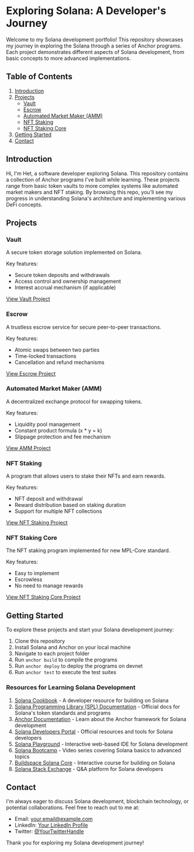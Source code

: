 # Exploring Solana: A Developer's Journey

Welcome to my Solana development portfolio! This repository showcases my journey in exploring the Solana through a series of Anchor programs. Each project demonstrates different aspects of Solana development, from basic concepts to more advanced implementations.

## Table of Contents

1. [Introduction](#introduction)
2. [Projects](#projects)
   - [Vault](#vault)
   - [Escrow](#escrow)
   - [Automated Market Maker (AMM)](#automated-market-maker-amm)
   - [NFT Staking](#nft-staking)
   - [NFT Staking Core](#nft-staking-core)
3. [Getting Started](#getting-started)
4. [Contact](#contact)

## Introduction

Hi, I'm Het, a software developer exploring Solana. This repository contains a collection of Anchor programs I've built while learning. These projects range from basic token vaults to more complex systems like automated market makers and NFT staking. By browsing this repo, you'll see my progress in understanding Solana's architecture and implementing various DeFi concepts.

## Projects

### Vault

A secure token storage solution implemented on Solana.

Key features:
- Secure token deposits and withdrawals
- Access control and ownership management
- Interest accrual mechanism (if applicable)

[View Vault Project](./vault)

### Escrow

A trustless escrow service for secure peer-to-peer transactions.

Key features:
- Atomic swaps between two parties
- Time-locked transactions
- Cancellation and refund mechanisms

[View Escrow Project](./escrow)

### Automated Market Maker (AMM)

A decentralized exchange protocol for swapping tokens.

Key features:
- Liquidity pool management
- Constant product formula (x * y = k)
- Slippage protection and fee mechanism

[View AMM Project](./amm)

### NFT Staking

A program that allows users to stake their NFTs and earn rewards.

Key features:
- NFT deposit and withdrawal
- Reward distribution based on staking duration
- Support for multiple NFT collections

[View NFT Staking Project](./nft-staking)

### NFT Staking Core

The NFT staking program implemented for new MPL-Core standard.

Key features:
- Easy to implement
- Escrowless
- No need to manage rewards

[View NFT Staking Core Project](./nft-staking-core)

## Getting Started

To explore these projects and start your Solana development journey:

1. Clone this repository
2. Install Solana and Anchor on your local machine
3. Navigate to each project folder
4. Run `anchor build` to compile the programs
5. Run `anchor deploy` to deploy the programs on devnet
5. Run `anchor test` to execute the test suites

### Resources for Learning Solana Development

1. [Solana Cookbook](https://solanacookbook.com/) - A developer resource for building on Solana
2. [Solana Programming Library (SPL) Documentation](https://spl.solana.com/) - Official docs for Solana's token standards and programs
3. [Anchor Documentation](https://www.anchor-lang.com/) - Learn about the Anchor framework for Solana development
4. [Solana Developers Portal](https://solana.com/developers) - Official resources and tools for Solana developers
5. [Solana Playground](https://beta.solpg.io/) - Interactive web-based IDE for Solana development
6. [Solana Bootcamp](https://www.youtube.com/playlist?list=PLilwLeBwGuK7Z2dXft_pmLZ675fuPgkA0) - Video series covering Solana basics to advanced topics
7. [Buildspace Solana Core](https://buildspace.so/solana-core) - Interactive course for building on Solana
8. [Solana Stack Exchange](https://solana.stackexchange.com/) - Q&A platform for Solana developers

## Contact

I'm always eager to discuss Solana development, blockchain technology, or potential collaborations. Feel free to reach out to me at:

- Email: [your.email@example.com](mailto:daglihet@gmail.com)
- LinkedIn: [Your LinkedIn Profile](https://www.linkedin.com/in/hetdagli)
- Twitter: [@YourTwitterHandle](https://twitter.com/daglihet)

Thank you for exploring my Solana development journey!